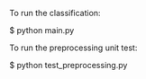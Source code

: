 To run the classification:

$ python main.py

To run the preprocessing unit test:

$ python test_preprocessing.py